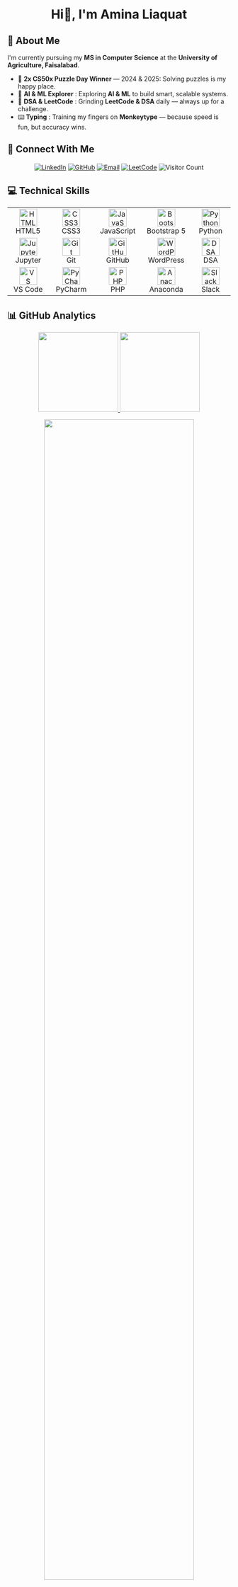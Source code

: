<h1 align="center">Hi👋, I'm Amina Liaquat</h1>

## 🌟 About Me

I'm currently pursuing my **MS in Computer Science** at the **University of Agriculture, Faisalabad**.
- 🏅 **2x CS50x Puzzle Day Winner** — 2024 & 2025: Solving puzzles is my happy place.
- 🤖 **AI & ML Explorer** : Exploring **AI & ML** to build smart, scalable systems.  
- 🧮 **DSA & LeetCode** : Grinding **LeetCode & DSA** daily — always up for a challenge. 
- ⌨️ **Typing** : Training my fingers on **Monkeytype** — because speed is fun, but accuracy wins.

## 🔗 Connect With Me
<div align="center" style="margin: 20px 0;">
  
[![LinkedIn](https://img.shields.io/badge/LinkedIn-0077B5?style=for-the-badge&logo=linkedin&logoColor=white)](https://www.linkedin.com/in/amina-liaquat/)
[![GitHub](https://img.shields.io/badge/Github-181717?style=for-the-badge&logo=github&logoColor=white)](https://github.com/amina-liaquat56)
[![Email](https://img.shields.io/badge/Email-D14836?style=for-the-badge&logo=gmail&logoColor=white)](mailto:aminaliaquat41@gmail.com)
[![LeetCode](https://img.shields.io/badge/Leetcode-FFA116?style=for-the-badge&logo=leetcode&logoColor=black)](https://leetcode.com/u/amina_liaquat04/)
![Visitor Count](https://komarev.com/ghpvc/?username=amina-liaquat56&color=7F3FBF&style=for-the-badge&label=Profile+Views)

</div>



## 💻 Technical Skills
<table align="center">
  <!-- Row 1 -->
  <tr>
    <td align="center" width="120">
      <img src="https://cdn.jsdelivr.net/gh/devicons/devicon/icons/html5/html5-original.svg" width="40" height="40" alt="HTML5" />
      <br>HTML5
    </td>
    <td align="center" width="120">
      <img src="https://cdn.jsdelivr.net/gh/devicons/devicon/icons/css3/css3-original.svg" width="40" height="40" alt="CSS3" />
      <br>CSS3
    </td>
    <td align="center" width="120">
      <img src="https://cdn.jsdelivr.net/gh/devicons/devicon/icons/javascript/javascript-original.svg" width="40" height="40" alt="JavaScript" />
      <br>JavaScript
    </td>
    <td align="center" width="120">
      <img src="https://cdn.jsdelivr.net/gh/devicons/devicon/icons/bootstrap/bootstrap-original.svg" width="40" height="40" alt="Bootstrap" />
      <br>Bootstrap 5
    </td>
    <td align="center" width="120">
      <img src="https://cdn.jsdelivr.net/gh/devicons/devicon/icons/python/python-original.svg" width="40" height="40" alt="Python" />
      <br>Python
    </td>
  </tr>
  
  <!-- Row 2 -->
  <tr>
    <td align="center" width="120">
      <img src="https://cdn.jsdelivr.net/gh/devicons/devicon/icons/jupyter/jupyter-original.svg" width="40" height="40" alt="Jupyter" />
      <br>Jupyter
    </td>
    <td align="center" width="120">
      <img src="https://cdn.jsdelivr.net/gh/devicons/devicon/icons/git/git-original.svg" width="40" height="40" alt="Git" />
      <br>Git
    </td>
    <td align="center" width="120">
      <img src="https://cdn.jsdelivr.net/gh/devicons/devicon/icons/github/github-original.svg" width="40" height="40" alt="GitHub" />
      <br>GitHub
    </td>
    <td align="center" width="120">
      <img src="https://cdn.jsdelivr.net/gh/devicons/devicon/icons/wordpress/wordpress-original.svg" width="40" height="40" alt="WordPress" />
      <br>WordPress
    </td>
    <td align="center" width="120">
      <img src="https://encrypted-tbn0.gstatic.com/images?q=tbn:ANd9GcTLueaRJsD38b32MAw93xzUa7Pftq_l8BUDOw&s" width="40" height="40" alt="DSA" />
      <br>DSA
    </td>
  </tr>
  
  <!-- Row 3 -->
  <tr>
    <td align="center" width="120">
      <img src="https://cdn.jsdelivr.net/gh/devicons/devicon/icons/vscode/vscode-original.svg" width="40" height="40" alt="VS Code" />
      <br>VS Code
    </td>
    <td align="center" width="120">
      <img src="https://cdn.jsdelivr.net/gh/devicons/devicon/icons/pycharm/pycharm-original.svg" width="40" height="40" alt="PyCharm" />
      <br>PyCharm
    </td>
    <td align="center" width="120">
      <img src="https://cdn.jsdelivr.net/gh/devicons/devicon/icons/php/php-original.svg" width="40" height="40" alt="PHP" />
      <br>PHP
    </td>
    <td align="center" width="120">
      <img src="https://cdn.jsdelivr.net/gh/devicons/devicon/icons/anaconda/anaconda-original.svg" width="40" height="40" alt="Anaconda" />
      <br>Anaconda
    </td>
  <td align="center" width="120">
      <img src="https://cdn.jsdelivr.net/gh/devicons/devicon/icons/slack/slack-original.svg" width="40" height="40" alt="Slack" />
      <br>Slack
    </td>
  </tr>
</table>


## 📊 GitHub Analytics
<p align="center">
    <a href="https://github.com/amina-liaquat56">
        <img height="180em" src="https://github-readme-stats-git-masterrstaa-rickstaa.vercel.app/api?username=amina-liaquat56&show_icons=true&theme=nightowl&include_all_commits=true&count_private=true&hide_border=true"/>
        <img height="180em" src="https://github-readme-stats-eight-theta.vercel.app/api/top-langs/?username=amina-liaquat56&langs_count=12&layout=compact&langs_count=8&theme=nightowl&include_all_commits=true&count_private=true&hide_border=true" />
    </a>
</p>



 <p align="center">
   <a href="https://github.com/amina-liaquat56"> 
     <img width="82%" src="https://github-readme-streak-stats.herokuapp.com/?user=amina-liaquat56&show_icons=true&locale=en&layout=demo&theme=nightowl&hide_border=true" /> 
   </a>  
 </p>

<br>

#

<!-- <div align="center">
  <a href="https://github.com/amina-liaquat56">
    <img src="https://quotes-github-readme.vercel.app/api?theme=dark">
  </a>
 </div> -->
